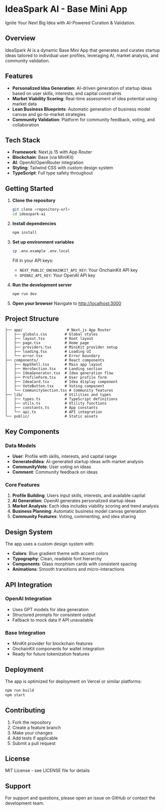 # IdeaSpark AI - Base Mini App

Ignite Your Next Big Idea with AI-Powered Curation & Validation.

## Overview

IdeaSpark AI is a dynamic Base Mini App that generates and curates startup ideas tailored to individual user profiles, leveraging AI, market analysis, and community validation.

## Features

- **Personalized Idea Generation**: AI-driven generation of startup ideas based on user skills, interests, and capital constraints
- **Market Viability Scoring**: Real-time assessment of idea potential using market data
- **Lean Business Blueprints**: Automatic generation of business model canvas and go-to-market strategies
- **Community Validation**: Platform for community feedback, voting, and collaboration

## Tech Stack

- **Framework**: Next.js 15 with App Router
- **Blockchain**: Base (via MiniKit)
- **AI**: OpenAI/OpenRouter integration
- **Styling**: Tailwind CSS with custom design system
- **TypeScript**: Full type safety throughout

## Getting Started

1. **Clone the repository**
   ```bash
   git clone <repository-url>
   cd ideaspark-ai
   ```

2. **Install dependencies**
   ```bash
   npm install
   ```

3. **Set up environment variables**
   ```bash
   cp .env.example .env.local
   ```
   
   Fill in your API keys:
   - `NEXT_PUBLIC_ONCHAINKIT_API_KEY`: Your OnchainKit API key
   - `OPENAI_API_KEY`: Your OpenAI API key

4. **Run the development server**
   ```bash
   npm run dev
   ```

5. **Open your browser**
   Navigate to [http://localhost:3000](http://localhost:3000)

## Project Structure

```
├── app/                    # Next.js App Router
│   ├── globals.css        # Global styles
│   ├── layout.tsx         # Root layout
│   ├── page.tsx           # Home page
│   ├── providers.tsx      # MiniKit provider setup
│   ├── loading.tsx        # Loading UI
│   └── error.tsx          # Error boundary
├── components/            # React components
│   ├── AppShell.tsx       # Main app layout
│   ├── HeroSection.tsx    # Landing section
│   ├── IdeaGenerator.tsx  # Idea generation flow
│   ├── ProfileForm.tsx    # User profile form
│   ├── IdeaCard.tsx       # Idea display component
│   ├── VoteButton.tsx     # Voting component
│   └── CommunitySection.tsx # Community features
├── lib/                   # Utilities and types
│   ├── types.ts           # TypeScript definitions
│   ├── utils.ts           # Utility functions
│   ├── constants.ts       # App constants
│   └── api.ts             # API integration
└── public/                # Static assets
```

## Key Components

### Data Models

- **User**: Profile with skills, interests, and capital range
- **GeneratedIdea**: AI-generated startup ideas with market analysis
- **CommunityVote**: User voting on ideas
- **Comment**: Community feedback on ideas

### Core Features

1. **Profile Building**: Users input skills, interests, and available capital
2. **AI Generation**: OpenAI generates personalized startup ideas
3. **Market Analysis**: Each idea includes viability scoring and trend analysis
4. **Business Planning**: Automatic business model canvas generation
5. **Community Features**: Voting, commenting, and idea sharing

## Design System

The app uses a custom design system with:
- **Colors**: Blue gradient theme with accent colors
- **Typography**: Clean, readable font hierarchy
- **Components**: Glass morphism cards with consistent spacing
- **Animations**: Smooth transitions and micro-interactions

## API Integration

### OpenAI Integration
- Uses GPT models for idea generation
- Structured prompts for consistent output
- Fallback to mock data if API unavailable

### Base Integration
- MiniKit provider for blockchain features
- OnchainKit components for wallet integration
- Ready for future tokenization features

## Deployment

The app is optimized for deployment on Vercel or similar platforms:

```bash
npm run build
npm start
```

## Contributing

1. Fork the repository
2. Create a feature branch
3. Make your changes
4. Add tests if applicable
5. Submit a pull request

## License

MIT License - see LICENSE file for details

## Support

For support and questions, please open an issue on GitHub or contact the development team.
